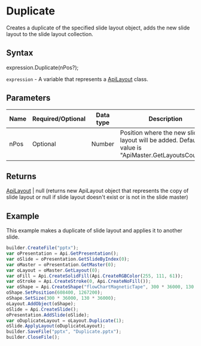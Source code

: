 # Duplicate

Creates a duplicate of the specified slide layout object, adds the new slide layout to the slide layout collection.

## Syntax

expression.Duplicate(nPos?);

`expression` - A variable that represents a [ApiLayout](../ApiLayout.md) class.

## Parameters

| **Name** | **Required/Optional** | **Data type** | **Description** |
| ------------- | ------------- | ------------- | ------------- |
| nPos | Optional | Number | Position where the new slide layout will be added. Default value is "ApiMaster.GetLayoutsCount()". |

## Returns

[ApiLayout](../../ApiLayout/ApiLayout.md) &#124; null (returns new ApiLayout object that represents the copy of slide layout or null if slide layout doesn't exist or is not in the slide master)

## Example

This example makes a duplicate of slide layout and applies it to another slide.

```javascript
builder.CreateFile("pptx");
var oPresentation = Api.GetPresentation();
var oSlide = oPresentation.GetSlideByIndex(0);
var oMaster = oPresentation.GetMaster(0);
var oLayout = oMaster.GetLayout(0);
var oFill = Api.CreateSolidFill(Api.CreateRGBColor(255, 111, 61));
var oStroke = Api.CreateStroke(0, Api.CreateNoFill());
var oShape = Api.CreateShape("flowChartMagneticTape", 300 * 36000, 130 * 36000, oFill, oStroke);
oShape.SetPosition(608400, 1267200);
oShape.SetSize(300 * 36000, 130 * 36000);
oLayout.AddObject(oShape);
oSlide = Api.CreateSlide();
oPresentation.AddSlide(oSlide);
var oDuplicateLayout = oLayout.Duplicate(1);
oSlide.ApplyLayout(oDuplicateLayout);
builder.SaveFile("pptx", "Duplicate.pptx");
builder.CloseFile();
```